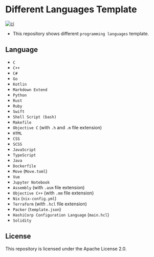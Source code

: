 # Different Languages Template
[![ci](https://github.com/ttiimmothy/different-languages-template/actions/workflows/ci.yml/badge.svg)](https://github.com/ttiimmothy/different-languages-template/actions/workflows/ci.yml)

- This repository shows different `programming languages` template.

## Language

- `C`
- `C++`
- `C#`
- `Go`
- `Kotlin`
- `Markdown Extend`
- `Python`
- `Rust`
- `Ruby`
- `Swift`
- `Shell Script (bash)`
- `Makefile`
- `Objective C` (with `.h` and `.m` file extension)
- `HTML`
- `CSS`
- `SCSS`
- `JavaScript`
- `TypeScript`
- `Java`
- `Dockerfile`
- `Move` (`Move.toml`)
- `Vue`
- `Jupyter Notebook`
- `Assembly` (with `.asm` file extension)
- `Objective C++` (with `.mm` file extension)
- `Nix` (`nix-config.yml`)
- `Terraform` (with `.hcl` file extension)
- `Packer` (`template.json`)
- `HashiCorp Configuration Language` (`main.hcl`)
- `Solidity`

## License

This repository is licensed under the Apache License 2.0.